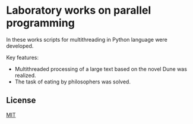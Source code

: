 # Laboratory works on parallel programming

In these works scripts for multithreading in Python language were developed.

Key features: 
* Multithreaded processing of a large text based on the novel Dune was realized.
* The task of eating by philosophers was solved.
## License

[MIT](https://choosealicense.com/licenses/mit/)

